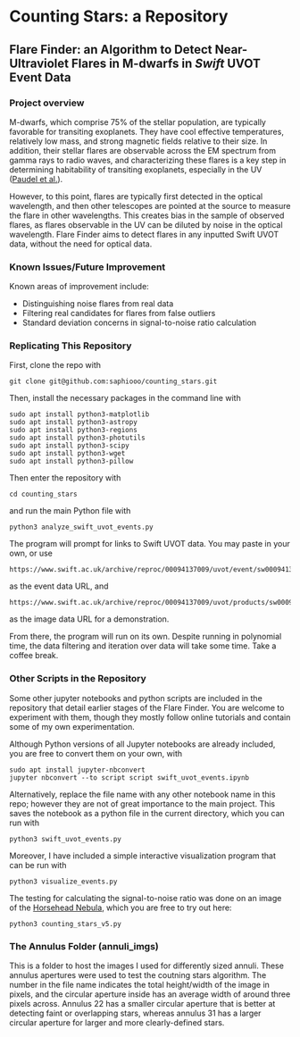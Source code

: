 # Counting Stars: a Repository

## Flare Finder: an Algorithm to Detect Near-Ultraviolet Flares in M-dwarfs in *Swift* UVOT Event Data 
### Project overview
M-dwarfs, which comprise 75% of the stellar population, are typically favorable for transiting exoplanets. They have cool effective temperatures, relatively low mass, and strong magnetic fields relative to their size. In addition, their stellar flares are observable across the EM spectrum from gamma rays to radio waves, and characterizing these flares is a key step in determining habitability of transiting exoplanets, especially in the UV ([Paudel et al.](https://arxiv.org/abs/2404.12310)).

However, to this point, flares are typically first detected in the optical wavelength, and then other telescopes are pointed at the source to measure the flare in other wavelengths. This creates bias in the sample of observed flares, as flares observable in the UV can be diluted by noise in the optical wavelength. Flare Finder aims to detect flares in any inputted Swift UVOT data, without the need for optical data. 

### Known Issues/Future Improvement
Known areas of improvement include:
- Distinguishing noise flares from real data
- Filtering real candidates for flares from false outliers
- Standard deviation concerns in signal-to-noise ratio calculation

### Replicating This Repository
First, clone the repo with
  ```
  git clone git@github.com:saphiooo/counting_stars.git
  ```
Then, install the necessary packages in the command line with
  ```
  sudo apt install python3-matplotlib 
  sudo apt install python3-astropy
  sudo apt install python3-regions
  sudo apt install python3-photutils
  sudo apt install python3-scipy
  sudo apt install python3-wget
  sudo apt install python3-pillow
  ```
Then enter the repository with
  ```
  cd counting_stars
  ```
and run the main Python file with
  ```
  python3 analyze_swift_uvot_events.py
  ```
The program will prompt for links to Swift UVOT data. You may paste in your own, or use
  ```
  https://www.swift.ac.uk/archive/reproc/00094137009/uvot/event/sw00094137009um2w1po_uf.evt.gz
  ```
as the event data URL, and
  ```
  https://www.swift.ac.uk/archive/reproc/00094137009/uvot/products/sw00094137009u_sk.img.gz
  ```
as the image data URL for a demonstration.

From there, the program will run on its own. Despite running in polynomial time, the data filtering and iteration over data will take some time. Take a coffee break.

### Other Scripts in the Repository
Some other jupyter notebooks and python scripts are included in the repository that detail earlier stages of the Flare Finder. You are welcome to experiment with them, though they mostly follow online tutorials and contain some of my own experimentation.

Although Python versions of all Jupyter notebooks are already included, you are free to convert them on your own, with
  ```
  sudo apt install jupyter-nbconvert
  jupyter nbconvert --to script script swift_uvot_events.ipynb
  ```
Alternatively, replace the file name with any other notebook name in this repo; however they are not of great importance to the main project. This saves the notebook as a python file in the current directory, which you can run with
  ```
  python3 swift_uvot_events.py
  ```
Moreover, I have included a simple interactive visualization program that can be run with
  ```
  python3 visualize_events.py
  ```
The testing for calculating the signal-to-noise ratio was done on an image of the [Horsehead Nebula](https://en.wikipedia.org/wiki/Horsehead_Nebula), which you are free to try out here:
  ```
  python3 counting_stars_v5.py
  ```

### The Annulus Folder (annuli_imgs)
This is a folder to host the images I used for differently sized annuli. These annulus apertures were used to test the
coutning stars algorithm. The number in the file name indicates the total height/width of the image in pixels, and the circular aperture inside has an average width of around three pixels across. Annulus 22 has a smaller circular aperture that is better at detecting faint or overlapping stars, whereas annulus 31 has a larger circular aperture for larger and more clearly-defined stars.
